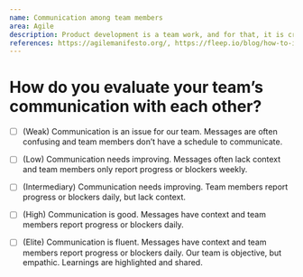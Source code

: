 ```yaml
---
name: Communication among team members
area: Agile
description: Product development is a team work, and for that, it is crucial that team members communicate well with each other. Teams with good communication interact well in a range of verbal or written contexts. This includes face-to-face meetings (in person or remotely), chats on Slack channels, Confluence docs, Asana or Jira tickets, and also pull requests and design specs.
references: https://agilemanifesto.org/, https://fleep.io/blog/how-to-improve-team-communication/
---
```


# How do you evaluate your team’s communication with each other?

- [ ] (Weak) Communication is an issue for our team. Messages are often confusing and team members don’t have a schedule to communicate.

- [ ] (Low) Communication needs improving. Messages often lack context and team members only report progress or blockers weekly.

- [ ] (Intermediary) Communication needs improving. Team members report progress or blockers daily, but lack context.

- [ ] (High) Communication is good. Messages have context and team members report progress or blockers daily.

- [ ] (Elite) Communication is fluent. Messages have context and team members report progress or blockers daily. Our team is objective, but empathic. Learnings are highlighted and shared.
